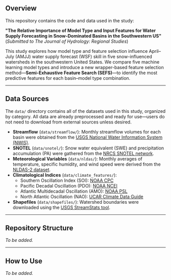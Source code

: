 ## Overview

This repository contains the code and data used in the study:

**"The Relative Importance of Model Type and Input Features for Water Supply Forecasting in Snow-Dominated Basins in the Southwestern US"**  
(*Submitted to* *The Journal of Hydrology: Regional Studies*)

This study explores how model type and feature selection influence April–July (AMJJ) water supply forecast (WSF) skill in five snow-influenced watersheds in the southwestern United States. We compare five machine learning model types and introduce a new wrapper-based feature selection method—**Semi-Exhaustive Feature Search (SEFS)**—to identify the most predictive features for each basin–model type combination.

---

## Data Sources

The `data/` directory contains all of the datasets used in this study, organized by category. All data are already preprocessed and ready for use—users do not need to download from external sources unless desired.

- **Streamflow** (`data/streamflow/`): Monthly streamflow volumes for each basin were obtained from the [USGS National Water Information System (NWIS)](https://waterdata.usgs.gov/nwis/sw).
- **SNOTEL** (`data/snotel/`): Snow water equivalent (SWE) and precipitation accumulation (PA) were gathered from the [NRCS SNOTEL network](https://nwcc-apps.sc.egov.usda.gov/?networkFilters=sntl).
- **Meteorological Variables** (`data/nldas/`): Monthly averages of temperature, specific humidity, and wind speed were derived from the [NLDAS-2 dataset](https://disc.gsfc.nasa.gov/datasets/NLDAS_FORA0125_M_2.0/summary?keywords=NLDAS).
- **Climatological Indices** (`data/climate_features/`):
  - Southern Oscillation Index (SOI): [NOAA CPC](https://www.cpc.ncep.noaa.gov/data/indices/)
  - Pacific Decadal Oscillation (PDO): [NOAA NCEI](https://www.ncei.noaa.gov/access/monitoring/pdo/)
  - Atlantic Multidecadal Oscillation (AMO): [NOAA PSL](https://psl.noaa.gov/data/timeseries/AMO/)
  - North Atlantic Oscillation (NAO): [UCAR Climate Data Guide](https://climatedataguide.ucar.edu/climate-data/hurrell-north-atlantic-oscillation-nao-index-pc-based)
- **Shapefiles** (`data/shapefiles/`): Watershed boundaries were downloaded using the [USGS StreamStats tool](https://streamstats.usgs.gov/ss/).

---

## Repository Structure

*To be added.*

---

## How to Use

*To be added.*
